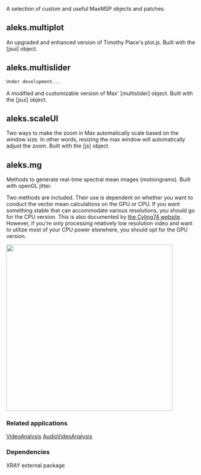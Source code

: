 A selection of custom and useful MaxMSP objects and patches.

## aleks.multiplot

An upgraded and enhanced version of Timothy Place's plot.js. Built with the [jsui] object.

## aleks.multislider

```diff
Under development...
```

A modified and customizable version of Max' [multislider] object. Built with the [jsui] object.

## aleks.scaleUI

Two ways to make the zoom in Max automatically scale based on the window size. In other words, resizing the max window will automatically adjust the zoom. Built with the [js] object.

## aleks.mg

Methods to generate real-time spectral mean images (motiongrams). Built with openGL jitter.

Two methods are included. Their use is dependent on whether you want to conduct the vector mean calculations on the GPU or CPU. If you want something stable that can accommodate various resolutions, you should go for the CPU version. This is also documented by [the Cyling74 website](https://cycling74.com/tutorials/best-practices-in-jitter-part-1). However, if you're only processing relatively low resolution video and want to utilize most of your CPU power elsewhere, you should opt for the GPU version.

<p align="left">
 <img src="img/figure.gif" width=440>
</p>

### Related applications

[VideoAnalysis](https://github.com/fourMs/VideoAnalysis)
[AudioVideoAnalysis](https://github.com/fourMs/AudioVideoAnalysis)

### Dependencies

XRAY external package
